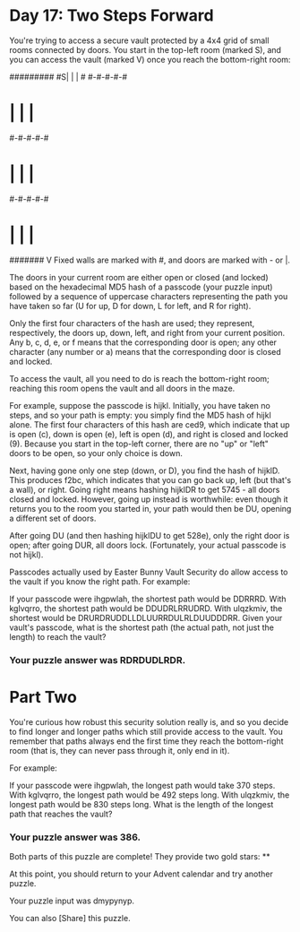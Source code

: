 #  Day 17: Two Steps Forward 
You're trying to access a secure vault protected by a 4x4 grid of small rooms connected by doors. You start in the top-left room (marked S), and you can access the vault (marked V) once you reach the bottom-right room:

#########
#S| | | #
#-#-#-#-#
# | | | #
#-#-#-#-#
# | | | #
#-#-#-#-#
# | | |  
####### V
Fixed walls are marked with #, and doors are marked with - or |.

The doors in your current room are either open or closed (and locked) based on the hexadecimal MD5 hash of a passcode (your puzzle input) followed by a sequence of uppercase characters representing the path you have taken so far (U for up, D for down, L for left, and R for right).

Only the first four characters of the hash are used; they represent, respectively, the doors up, down, left, and right from your current position. Any b, c, d, e, or f means that the corresponding door is open; any other character (any number or a) means that the corresponding door is closed and locked.

To access the vault, all you need to do is reach the bottom-right room; reaching this room opens the vault and all doors in the maze.

For example, suppose the passcode is hijkl. Initially, you have taken no steps, and so your path is empty: you simply find the MD5 hash of hijkl alone. The first four characters of this hash are ced9, which indicate that up is open (c), down is open (e), left is open (d), and right is closed and locked (9). Because you start in the top-left corner, there are no "up" or "left" doors to be open, so your only choice is down.

Next, having gone only one step (down, or D), you find the hash of hijklD. This produces f2bc, which indicates that you can go back up, left (but that's a wall), or right. Going right means hashing hijklDR to get 5745 - all doors closed and locked. However, going up instead is worthwhile: even though it returns you to the room you started in, your path would then be DU, opening a different set of doors.

After going DU (and then hashing hijklDU to get 528e), only the right door is open; after going DUR, all doors lock. (Fortunately, your actual passcode is not hijkl).

Passcodes actually used by Easter Bunny Vault Security do allow access to the vault if you know the right path. For example:

If your passcode were ihgpwlah, the shortest path would be DDRRRD.
With kglvqrro, the shortest path would be DDUDRLRRUDRD.
With ulqzkmiv, the shortest would be DRURDRUDDLLDLUURRDULRLDUUDDDRR.
Given your vault's passcode, what is the shortest path (the actual path, not just the length) to reach the vault?

### Your puzzle answer was RDRDUDLRDR.

#  Part Two 
You're curious how robust this security solution really is, and so you decide to find longer and longer paths which still provide access to the vault. You remember that paths always end the first time they reach the bottom-right room (that is, they can never pass through it, only end in it).

For example:

If your passcode were ihgpwlah, the longest path would take 370 steps.
With kglvqrro, the longest path would be 492 steps long.
With ulqzkmiv, the longest path would be 830 steps long.
What is the length of the longest path that reaches the vault?

### Your puzzle answer was 386.

Both parts of this puzzle are complete! They provide two gold stars: **

At this point, you should return to your Advent calendar and try another puzzle.

Your puzzle input was dmypynyp.

You can also [Share] this puzzle.